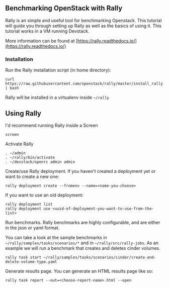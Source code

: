 ## Benchmarking OpenStack with Rally
Rally is an simple and useful tool for benchmarking Openstack. 
This tutorial will guide you through setting up Rally as well as the basics of using it. 
This tutorial works in a VM running Devstack. 

More information can be found at [https://rally.readthedocs.io/](https://rally.readthedocs.io/)

### Installation
Run the Rally installation script (in home directory):
```shell
curl https://raw.githubusercontent.com/openstack/rally/master/install_rally.sh | bash
```
Rally will be installed in a virtualenv inside `~/rally`

## Using Rally
I'd recommend running Rally inside a Screen
```shell
screen
```
Activate Rally 
```shell
. ~/admin
. ~/rally/bin/activate
. ~/devstack/openrc admin admin
```

Create/use Rally deployment. If you haven't created a deployment yet or want to create a new one:
```shell
rally deployment create --fromenv --name=<name-you-choose>
```
If you want to use an old deployment:
```shell
rally deployment list
rally deployment use <uuid-of-deployment-you-want-to-use-from-the-list>
```

Run benchmarks. Rally benchmarks are highly configurable, and are either in the json or yaml format.

You can take a look at the sample benchmarks in `~/rally/samples/tasks/scenarios/*` and in `~/rally/src/rally-jobs`. 
As an example we will run a benchmark that creates and deletes cinder volumes.
```shell
rally task start ~/rally/samples/tasks/scenarios/cinder/create-and-delete-volume-type.yaml
```
Generate results page. You can generate an HTML results page like so:
```shell
rally task report --out=<choose-report-name>.html --open
```
